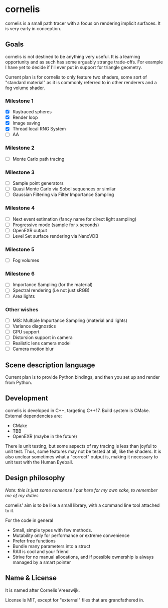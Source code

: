 # cornelis
cornelis is a small path tracer with a focus on rendering implicit surfaces. It is very early in conception.

## Goals
cornelis is not destined to be anything very useful. It is a learning opportunity and as such has some arguably strange trade-offs. For example I have yet to decide if I'll ever put in support for triangle geometry.

Current plan is for cornelis to only feature two shaders, some sort of "standard material" as it is commonly referred to in other renderers and a fog volume shader. 

### Milestone 1
 - [x] Raytraced spheres
 - [x] Render loop
 - [x] Image saving
 - [x] Thread local RNG System
 - [ ] AA

### Milestone 2
 - [ ] Monte Carlo path tracing

### Milestone 3
 - [ ] Sample point generators
 - [ ] Quasi Monte Carlo via Sobol sequences or similar
 - [ ] Gaussian Filtering via Filter Importance Sampling

### Milestone 4
 - [ ] Next event estimation (fancy name for direct light sampling)
 - [ ] Progressive mode (sample for x seconds)
 - [ ] OpenEXR output
 - [ ] Level Set surface rendering via NanoVDB
  
### Milestone 5
 - [ ] Fog volumes

### Milestone 6
 - [ ] Importance Sampling (for the material)
 - [ ] Spectral rendering (i.e not just sRGB)
 - [ ] Area lights

### Other wishes
 - [ ] MIS: Multiple Importance Sampling (material and lights)
 - [ ] Variance diagnostics
 - [ ] GPU support
 - [ ] Distorsion support in camera
 - [ ] Realistic lens camera model
 - [ ] Camera motion blur

## Scene description language
Current plan is to provide Python bindings, and then you set up and render from Python.

## Development
cornelis is developed in C++, targeting C++17. Build system is CMake. External dependencies are:
 - CMake
 - TBB
 - OpenEXR (maybe in the future)

There is unit testing, but some aspects of ray tracing is less than joyful to unit test. Thus, some features may not be tested at all, like the shaders. It is also unclear sometimes what a "correct" output is, making it necessary to unit test with the Human Eyeball.

## Design philosophy
*Note: this is just some nonsense I put here for my own sake, to remember me of my duties*

cornelis' aim is to be like a small library, with a command line tool attached to it. 

For the code in general
- Small, simple types with few methods.
- Mutability only for performance or extreme convenience
- Prefer free functions
- Bundle many parameters into a struct
- RAII is cool and your friend
- Strive for no manual allocations, and if possible ownership is always managed by a smart pointer

## Name & License
It is named after Cornelis Vreeswijk. 

License is MIT, except for "external" files that are grandfathered in.
